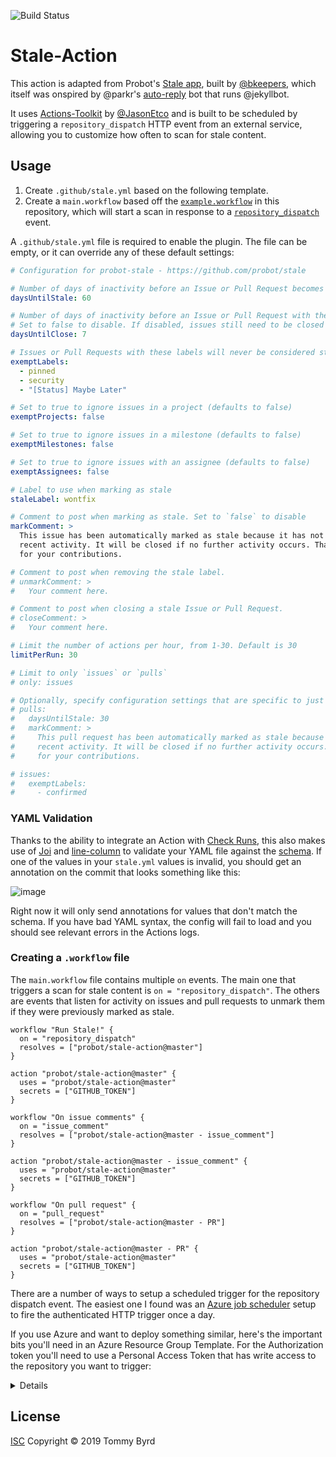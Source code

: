 ![Build Status](https://action-badges.now.sh/probot/stale-action)

# Stale-Action

This action is adapted from Probot's [Stale app](https://github.com/probot/stale), built by [@bkeepers](https://github.com/bkeepers), which itself was onspired by @parkr's [auto-reply](https://github.com/parkr/auto-reply#optional-mark-and-sweep-stale-issues) bot that runs @jekyllbot.

It uses [Actions-Toolkit](https://github.com/JasonEtco/actions-toolkit) by [@JasonEtco](https://github.com/JasonEtco) and is built to be scheduled by triggering a `repository_dispatch` HTTP event from an external service, allowing you to customize how often to scan for stale content.

## Usage

1. Create `.github/stale.yml` based on the following template.
2. Create a `main.workflow` based off the [`example.workflow`](./example.workflow) in this repository, which will start a scan in response to a [`repository_dispatch`](https://developer.github.com/actions/creating-workflows/triggering-a-repositorydispatch-webhook/) event.

A `.github/stale.yml` file is required to enable the plugin. The file can be empty, or it can override any of these default settings:

```yml
# Configuration for probot-stale - https://github.com/probot/stale

# Number of days of inactivity before an Issue or Pull Request becomes stale
daysUntilStale: 60

# Number of days of inactivity before an Issue or Pull Request with the stale label is closed.
# Set to false to disable. If disabled, issues still need to be closed manually, but will remain marked as stale.
daysUntilClose: 7

# Issues or Pull Requests with these labels will never be considered stale. Set to `[]` to disable
exemptLabels:
  - pinned
  - security
  - "[Status] Maybe Later"

# Set to true to ignore issues in a project (defaults to false)
exemptProjects: false

# Set to true to ignore issues in a milestone (defaults to false)
exemptMilestones: false

# Set to true to ignore issues with an assignee (defaults to false)
exemptAssignees: false

# Label to use when marking as stale
staleLabel: wontfix

# Comment to post when marking as stale. Set to `false` to disable
markComment: >
  This issue has been automatically marked as stale because it has not had
  recent activity. It will be closed if no further activity occurs. Thank you
  for your contributions.

# Comment to post when removing the stale label.
# unmarkComment: >
#   Your comment here.

# Comment to post when closing a stale Issue or Pull Request.
# closeComment: >
#   Your comment here.

# Limit the number of actions per hour, from 1-30. Default is 30
limitPerRun: 30

# Limit to only `issues` or `pulls`
# only: issues

# Optionally, specify configuration settings that are specific to just 'issues' or 'pulls':
# pulls:
#   daysUntilStale: 30
#   markComment: >
#     This pull request has been automatically marked as stale because it has not had
#     recent activity. It will be closed if no further activity occurs. Thank you
#     for your contributions.

# issues:
#   exemptLabels:
#     - confirmed
```

### YAML Validation
Thanks to the ability to integrate an Action with [Check Runs](https://developer.github.com/v3/checks/runs/), this also makes use of [Joi](https://github.com/hapijs/joi) and [line-column](https://github.com/io-monad/line-column) to validate your YAML file against the [schema](./lib/schema.js). If one of the values in your `stale.yml` values is invalid, you should get an annotation on the commit that looks something like this:

![image](https://user-images.githubusercontent.com/13207348/54105958-eb638e80-4391-11e9-96b9-192ba69cfd52.png)

Right now it will only send annotations for values that don't match the schema. If you have bad YAML syntax, the config will fail to load and you should see relevant errors in the Actions logs.


### Creating a `.workflow` file
The `main.workflow` file contains multiple `on` events. The main one that triggers a scan for stale content is `on = "repository_dispatch"`. The others are events that listen for activity on issues and pull requests to unmark them if they were previously marked as stale.

```hcl
workflow "Run Stale!" {
  on = "repository_dispatch"
  resolves = ["probot/stale-action@master"]
}

action "probot/stale-action@master" {
  uses = "probot/stale-action@master"
  secrets = ["GITHUB_TOKEN"]
}

workflow "On issue comments" {
  on = "issue_comment"
  resolves = ["probot/stale-action@master - issue_comment"]
}

action "probot/stale-action@master - issue_comment" {
  uses = "probot/stale-action@master"
  secrets = ["GITHUB_TOKEN"]
}

workflow "On pull request" {
  on = "pull_request"
  resolves = ["probot/stale-action@master - PR"]
}

action "probot/stale-action@master - PR" {
  uses = "probot/stale-action@master"
  secrets = ["GITHUB_TOKEN"]
}
```

There are a number of ways to setup a scheduled trigger for the repository dispatch event. The easiest one I found was an [Azure job scheduler](https://azure.microsoft.com/en-us/services/scheduler/) setup to fire the authenticated HTTP trigger once a day.

If you use Azure and want to deploy something similar, here's the important bits you'll need in an Azure Resource Group Template. For the Authorization token you'll need to use a Personal Access Token that has write access to the repository you want to trigger:

<details>

```json
{
  "comments": "Generalized from resource...",
  "type": "Microsoft.Scheduler/jobCollections/jobs",
  "name": "Stale Action HTTP trigger",
  "apiVersion": "2016-03-01",
  "scale": null,
  "properties": {
      "startTime": "2019-02-27T07:27:30.678Z",
      "action": {
          "request": {
              "uri": "https://api.github.com/repos/:owner/:repo/dispatches",
              "method": "POST",
              "headers": {
                  "Authorization": "Bearer <token>",
                  "Accept": "application/vnd.github.everest-preview+json",
                  "Content-Type": "application/json",
                  "User-Agent": "Stale from Azure"
              },
              "body": "{\n  \"event_type\": \"stale\"\n}"
          },
          "type": "HTTPS",
          "retryPolicy": {
              "retryType": "fixed",
              "retryInterval": "30.00:00:00",
              "retryCount": 3
          }
      },
      "recurrence": {
          "frequency": "day",
          "count": 7,
          "interval": 1
      },
      "state": "completed"
  }
}
```

</details>

## License

[ISC](LICENSE) Copyright © 2019 Tommy Byrd
